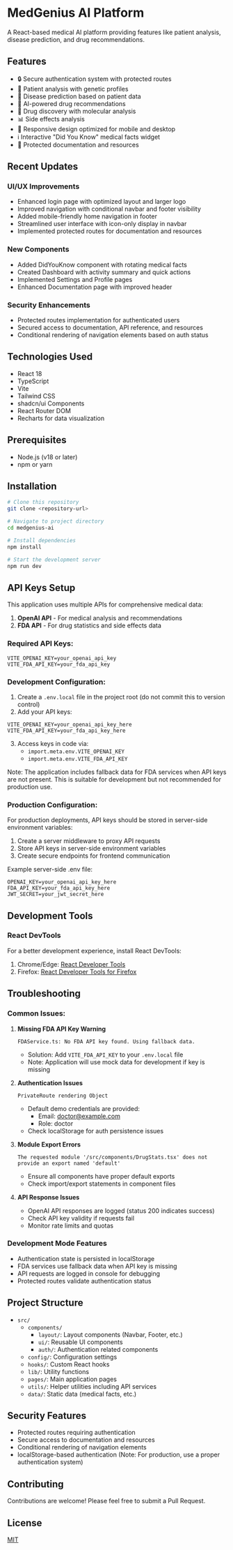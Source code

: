 # MedGenius AI Platform

A React-based medical AI platform providing features like patient analysis, disease prediction, and drug recommendations.

## Features

- 🔒 Secure authentication system with protected routes
- 👤 Patient analysis with genetic profiles
- 🔬 Disease prediction based on patient data
- 💊 AI-powered drug recommendations
- 🧬 Drug discovery with molecular analysis
- 📊 Side effects analysis
- 📱 Responsive design optimized for mobile and desktop
- ℹ️ Interactive "Did You Know" medical facts widget
- 🔐 Protected documentation and resources

## Recent Updates

### UI/UX Improvements
- Enhanced login page with optimized layout and larger logo
- Improved navigation with conditional navbar and footer visibility
- Added mobile-friendly home navigation in footer
- Streamlined user interface with icon-only display in navbar
- Implemented protected routes for documentation and resources

### New Components
- Added DidYouKnow component with rotating medical facts
- Created Dashboard with activity summary and quick actions
- Implemented Settings and Profile pages
- Enhanced Documentation page with improved header

### Security Enhancements
- Protected routes implementation for authenticated users
- Secured access to documentation, API reference, and resources
- Conditional rendering of navigation elements based on auth status

## Technologies Used

- React 18
- TypeScript
- Vite
- Tailwind CSS
- shadcn/ui Components
- React Router DOM
- Recharts for data visualization

## Prerequisites

- Node.js (v18 or later)
- npm or yarn

## Installation

```bash
# Clone this repository
git clone <repository-url>

# Navigate to project directory
cd medgenius-ai

# Install dependencies
npm install

# Start the development server
npm run dev
```

## API Keys Setup

This application uses multiple APIs for comprehensive medical data:

1. **OpenAI API** - For medical analysis and recommendations
2. **FDA API** - For drug statistics and side effects data

### Required API Keys:
```env
VITE_OPENAI_KEY=your_openai_api_key
VITE_FDA_API_KEY=your_fda_api_key
```

### Development Configuration:

1. Create a `.env.local` file in the project root (do not commit this to version control)
2. Add your API keys:
```env
VITE_OPENAI_KEY=your_openai_api_key_here
VITE_FDA_API_KEY=your_fda_api_key_here
```
3. Access keys in code via:
   - `import.meta.env.VITE_OPENAI_KEY`
   - `import.meta.env.VITE_FDA_API_KEY`

Note: The application includes fallback data for FDA services when API keys are not present. This is suitable for development but not recommended for production use.

### Production Configuration:

For production deployments, API keys should be stored in server-side environment variables:

1. Create a server middleware to proxy API requests
2. Store API keys in server-side environment variables
3. Create secure endpoints for frontend communication

Example server-side .env file:
```env
OPENAI_KEY=your_openai_api_key_here
FDA_API_KEY=your_fda_api_key_here
JWT_SECRET=your_jwt_secret_here
```

## Development Tools

### React DevTools
For a better development experience, install React DevTools:
1. Chrome/Edge: [React Developer Tools](https://reactjs.org/link/react-devtools)
2. Firefox: [React Developer Tools for Firefox](https://addons.mozilla.org/en-US/firefox/addon/react-devtools/)

## Troubleshooting

### Common Issues:

1. **Missing FDA API Key Warning**
   ```
   FDAService.ts: No FDA API key found. Using fallback data.
   ```
   - Solution: Add `VITE_FDA_API_KEY` to your `.env.local` file
   - Note: Application will use mock data for development if key is missing

2. **Authentication Issues**
   ```
   PrivateRoute rendering Object
   ```
   - Default demo credentials are provided:
     - Email: doctor@example.com
     - Role: doctor
   - Check localStorage for auth persistence issues

3. **Module Export Errors**
   ```
   The requested module '/src/components/DrugStats.tsx' does not provide an export named 'default'
   ```
   - Ensure all components have proper default exports
   - Check import/export statements in component files

4. **API Response Issues**
   - OpenAI API responses are logged (status 200 indicates success)
   - Check API key validity if requests fail
   - Monitor rate limits and quotas

### Development Mode Features

- Authentication state is persisted in localStorage
- FDA services use fallback data when API key is missing
- API requests are logged in console for debugging
- Protected routes validate authentication status

## Project Structure

- `src/`
  - `components/`
    - `layout/`: Layout components (Navbar, Footer, etc.)
    - `ui/`: Reusable UI components
    - `auth/`: Authentication related components
  - `config/`: Configuration settings
  - `hooks/`: Custom React hooks
  - `lib/`: Utility functions
  - `pages/`: Main application pages
  - `utils/`: Helper utilities including API services
  - `data/`: Static data (medical facts, etc.)

## Security Features

- Protected routes requiring authentication
- Secure access to documentation and resources
- Conditional rendering of navigation elements
- localStorage-based authentication (Note: For production, use a proper authentication system)

## Contributing

Contributions are welcome! Please feel free to submit a Pull Request.

## License

[MIT](LICENSE)
